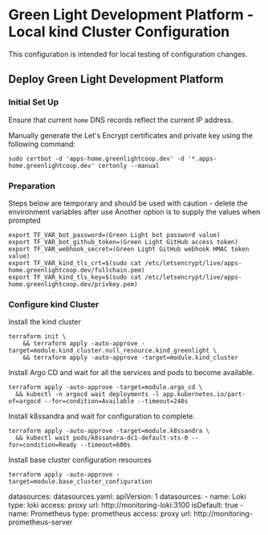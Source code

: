 # Green Light Development Platform - Local kind Cluster Configuration

This configuration is intended for local testing of configuration changes.

## Deploy Green Light Development Platform

### Initial Set Up 

Ensure that current `home` DNS records reflect the current IP address.

Manually generate the Let's Encrypt certificates and private key using the following command:

    sudo certbot -d 'apps-home.greenlightcoop.dev' -d '*.apps-home.greenlightcoop.dev' certonly --manual

### Preparation

Steps below are temporary and should be used with caution - delete the environment variables after use 
Another option is to supply the values when prompted

    export TF_VAR_bot_password=(Green Light bot password value)
    export TF_VAR_bot_github_token=(Green Light GitHub access token)
    export TF_VAR_webhook_secret=(Green Light GitHub webhook HMAC token value)
    export TF_VAR_kind_tls_crt=$(sudo cat /etc/letsencrypt/live/apps-home.greenlightcoop.dev/fullchain.pem)
    export TF_VAR_kind_tls_key=$(sudo cat /etc/letsencrypt/live/apps-home.greenlightcoop.dev/privkey.pem)

### Configure kind Cluster

Install the kind cluster

    terraform init \
        && terraform apply -auto-approve -target=module.kind_cluster.null_resource.kind_greenlight \
        && terraform apply -auto-approve -target=module.kind_cluster

Install Argo CD and wait for all the services and pods to become available.

    terraform apply -auto-approve -target=module.argo_cd \
      && kubectl -n argocd wait deployments -l app.kubernetes.io/part-of=argocd --for=condition=Available --timeout=240s

Install k8ssandra and wait for configuration to complete.

    terraform apply -auto-approve -target=module.k8ssandra \
      && kubectl wait pods/k8ssandra-dc1-default-sts-0 --for=condition=Ready --timeout=600s

Install base cluster configuration resources

    terraform apply -auto-approve -target=module.base_cluster_configuration 

  datasources:
    datasources.yaml:
      apiVersion: 1
      datasources:
      - name: Loki
        type: loki
        access: proxy
        url: http://monitoring-loki:3100
        isDefault: true
      - name: Prometheus
        type: prometheus
        access: proxy
        url: http://monitoring-prometheus-server